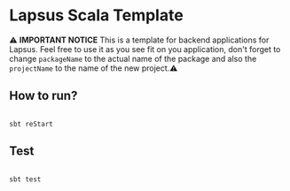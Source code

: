 # Lapsus Scala Template

⚠️ **IMPORTANT NOTICE** This is a template for backend applications for Lapsus. Feel free to use it as you see fit on you application, don't forget to change `packageName` to the actual name of the package and also the `projectName` to the name of the new project.⚠️

## How to run?

```shell

sbt reStart

```

## Test

```shell

sbt test

```
